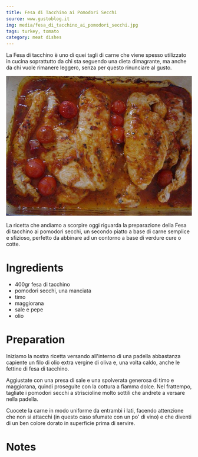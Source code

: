 ```yaml
---
title: Fesa di Tacchino ai Pomodori Secchi
source: www.gustoblog.it
img: media/fesa_di_tacchino_ai_pomodori_secchi.jpg
tags: turkey, tomato
category: meat dishes
---
```


La Fesa di tacchino è uno di quei tagli di carne che viene spesso utilizzato in cucina soprattutto da chi sta seguendo una dieta dimagrante, ma anche da chi vuole rimanere leggero, senza per questo rinunciare al gusto.

![Fesa di Tacchino ai Pomodori Secchi](media/fesa_di_tacchino_ai_pomodori_secchi.jpg)

La ricetta che andiamo a scorpire oggi riguarda la preparazione della Fesa di tacchino ai pomodori secchi, un secondo piatto a base di carne semplice e sfizioso, perfetto da abbinare ad un contorno a base di verdure cure o cotte.

Ingredients
===========

* 400gr fesa di tacchino
* pomodori secchi, una manciata
* timo
* maggiorana
* sale e pepe
* olio

Preparation
===========

Iniziamo la nostra ricetta versando all'interno di una padella abbastanza capiente un filo di olio extra vergine di oliva e, una volta caldo, anche le fettine di fesa di tacchino.

Aggiustate con una presa di sale e una spolverata generosa di timo e maggiorana, quindi proseguite con la cottura a fiamma dolce. Nel frattempo, tagliate i pomodori secchi a striscioline molto sottili che andrete a versare nella padella.

Cuocete la carne in modo uniforme da entrambi i lati, facendo attenzione che non si attacchi (in questo caso sfumate con un po' di vino) e che diventi di un ben colore dorato in superficie prima di servire.

Notes
=====

